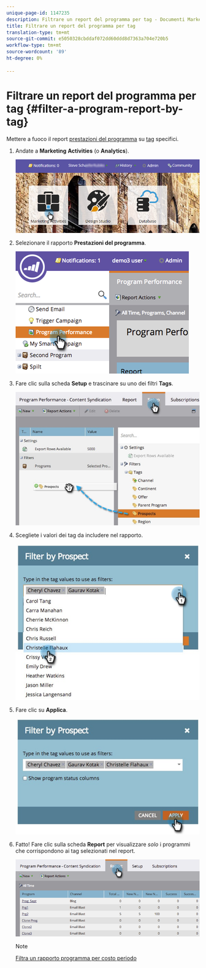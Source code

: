 ```yaml
---
unique-page-id: 1147235
description: Filtrare un report del programma per tag - Documenti Marketo - Documentazione del prodotto
title: Filtrare un report del programma per tag
translation-type: tm+mt
source-git-commit: e5050328cbddaf072dd60ddd8d7363a704e720b5
workflow-type: tm+mt
source-wordcount: '89'
ht-degree: 0%

---
```



# Filtrare un report del programma per tag {#filter-a-program-report-by-tag}

Mettere a fuoco il report [prestazioni del programma](/help/marketo/product-docs/core-marketo-concepts/programs/program-performance-report/create-a-program-performance-report.md) su [tag](/help/marketo/product-docs/core-marketo-concepts/programs/working-with-programs/understanding-tags.md) specifici.

1. Andate a **Marketing** **Activities** (o **Analytics**).

   ![](assets/login-marketing-activities.png)

1. Selezionare il rapporto **Prestazioni del programma**.

   ![](assets/image2014-9-23-16-3a12-3a36.png)

1. Fare clic sulla scheda **Setup** e trascinare su uno dei filtri **Tags**.

   ![](assets/prospects.jpg)

1. Scegliete i valori dei tag da includere nel rapporto.

   ![](assets/prospect1.jpg)

1. Fare clic su **Applica**.

   ![](assets/prospect2.jpg)

1. Fatto! Fare clic sulla scheda **Report** per visualizzare _solo_ i programmi che corrispondono ai tag selezionati nel report.

   ![](assets/image2014-9-23-16-3a14-3a42.png)

   >[!NOTE]
   >
   >[Filtra un rapporto programma per costo periodo](/help/marketo/product-docs/core-marketo-concepts/programs/program-performance-report/filter-a-program-report-by-period-cost.md)
